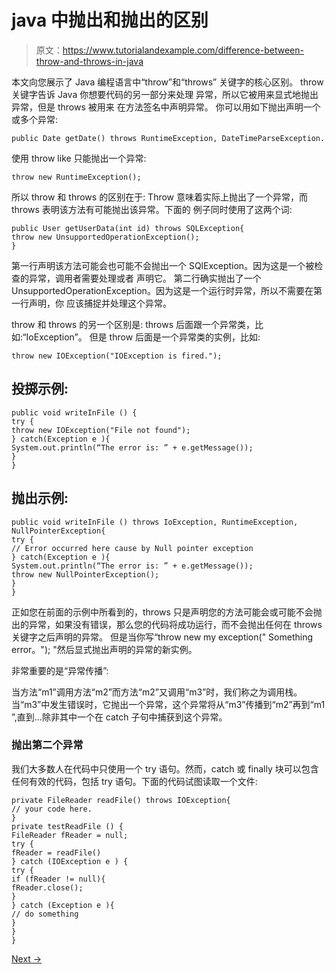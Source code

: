 # java 中抛出和抛出的区别

> 原文：<https://www.tutorialandexample.com/difference-between-throw-and-throws-in-java>

本文向您展示了 Java 编程语言中“throw”和“throws”
关键字的核心区别。
throw 关键字告诉 Java 你想要代码的另一部分来处理
异常，所以它被用来显式地抛出异常，但是 throws 被用来
在方法签名中声明异常。
你可以用如下抛出声明一个或多个异常:

```
public Date getDate() throws RuntimeException, DateTimeParseException.
```

使用 throw like 只能抛出一个异常:

```
throw new RuntimeException();
```

所以 throw 和 throws 的区别在于:
Throw 意味着实际上抛出了一个异常，而 throws
表明该方法有可能抛出该异常。下面的
例子同时使用了这两个词:

```
public User getUserData(int id) throws SQLException{
throw new UnsupportedOperationException();
}
```

第一行声明该方法可能会也可能不会抛出一个
SQlException。因为这是一个被检查的异常，调用者需要处理或者
声明它。
第二行确实抛出了一个 UnsupportedOperationException。因为这是一个运行时异常，所以不需要在第一行声明，你
应该捕捉并处理这个异常。

throw 和 throws 的另一个区别是:
throws 后面跟一个异常类，比如:“IoException”。
但是 throw 后面是一个异常类的实例，比如:

```
throw new IOException("IOException is fired.");
```

## 投掷示例:

```
public void writeInFile () {
try {
throw new IOException("File not found");
} catch(Exception e ){
System.out.println(“The error is: ” + e.getMessage());
}
}
```

## 抛出示例:

```
public void writeInFile () throws IoException, RuntimeException, NullPointerException{
try {
// Error occurred here cause by Null pointer exception
} catch(Exception e ){
System.out.println(“The error is: ” + e.getMessage());
throw new NullPointerException();
}
}
```

正如您在前面的示例中所看到的，throws 只是声明您的方法可能会或可能不会抛出的异常，如果没有错误，那么您的代码将成功运行，而不会抛出任何在 throws 关键字之后声明的异常。
但是当你写“throw new my exception(" Something error。"); "然后显式抛出声明的异常的新实例。

非常重要的是“异常传播”:

当方法“m1”调用方法“m2”而方法“m2”又调用“m3”时，我们称之为调用栈。当“m3”中发生错误时，它抛出一个异常，这个异常将从“m3”传播到“m2”再到“m1 ”,直到…除非其中一个在 catch 子句中捕获到这个异常。

### 抛出第二个异常

我们大多数人在代码中只使用一个 try 语句。然而，catch 或 finally 块可以包含任何有效的代码，包括 try 语句。下面的代码试图读取一个文件:

```
private FileReader readFile() throws IOException{
// your code here.
}
private testReadFile () {
FileReader fReader = null;
try {
fReader = readFile()
} catch (IOException e ) {
try {
if (fReader != null){
fReader.close();
}
} catch (Exception e ){
// do something
}
}
}
```

[Next →](https://www.tutorialandexample.com/automatic-resource-management)